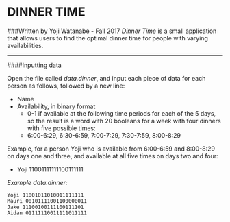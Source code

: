 # DINNER TIME
###Written by Yoji Watanabe - Fall 2017
_Dinner Time_ is a small application that allows users to find the optimal dinner time for people with varying availabilities.
***


####Inputting data

Open the file called _data.dinner_, and input each piece of data for each person as follows, followed by a new line:
* Name
* Availability, in binary format
	* 0-1 if available at the following time periods for each of the 5 days, so the result is a word with 20 booleans for a week with four dinners with five possible times:
	* 6:00-6:29, 6:30-6:59, 7:00-7:29, 7:30-7:59, 8:00-8:29

Example, for a person Yoji who is available from 6:00-6:59 and 8:00-8:29 on days one and three, and available at all five times on days two and four:
* Yoji 11001111111100111111

*Example _data.dinner_:*
```
Yoji 11001011010011111111
Mauri 00101111001100000011
Jake 11100100111100111101
Aidan 01111110011111011111
```
